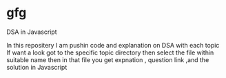# gfg
DSA in Javascript

In this repositery I am pushin code and explanation on DSA with each topic 
If want a look got to the specific topic directory then select the file within suitable name 
then in that file you get expnation , question link ,and the solution in Javascript
